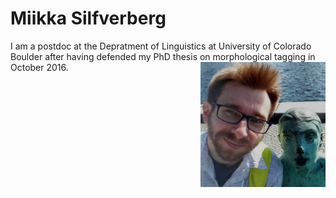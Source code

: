# Miikka Silfverberg

I am a postdoc at the Depratment of Linguistics at University of Colorado Boulder after having defended my PhD thesis on morphological tagging in October 2016. 
<img src="me1.jpg" alt="Photo" style="width: 200px;" align="right"/>